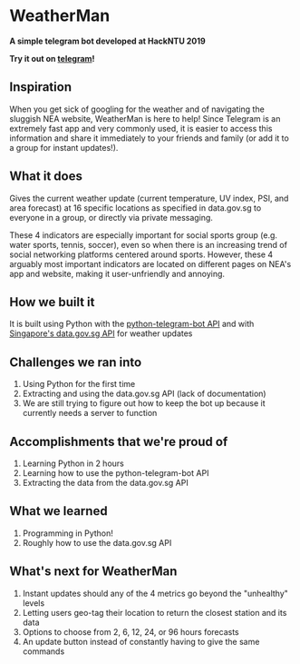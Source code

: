 # WeatherMan
<p><b>A simple telegram bot developed at HackNTU 2019</b></p>
<p><b>Try it out on <a href="https://telegram.me/NutsTestBot">telegram</a>!</b></p>

## Inspiration
When you get sick of googling for the weather and of navigating the sluggish NEA website, WeatherMan is here to help! Since Telegram is an extremely fast app and very commonly used, it is easier to access this information and share it immediately to your friends and family (or add it to a group for instant updates!).

## What it does
Gives the current weather update (current temperature, UV index, PSI, and area forecast) at 16 specific locations as specified in data.gov.sg to everyone in a group, or directly via private messaging.
<p>These 4 indicators are especially important for social sports group (e.g. water sports, tennis, soccer), even so when there is an increasing trend of social networking platforms centered around sports. However, these 4 arguably most important indicators are located on different pages on NEA's app and website, making it user-unfriendly and annoying.</p>

## How we built it
It is built using Python with the <a href="https://github.com/python-telegram-bot">python-telegram-bot API</a> and with <a href="https://data.gov.sg/dataset">Singapore's data.gov.sg API</a> for weather updates

## Challenges we ran into
<ol>
<li>Using Python for the first time</li>
<li>Extracting and using the data.gov.sg API (lack of documentation)</li>
<li>We are still trying to figure out how to keep the bot up because it currently needs a server to function</li>
</ol>

## Accomplishments that we're proud of
<ol>
<li>Learning Python in 2 hours</li>
<li>Learning how to use the python-telegram-bot API</li>
<li>Extracting the data from the data.gov.sg API</li>
</ol>

## What we learned
<ol>
<li>Programming in Python!</li>
<li>Roughly how to use the data.gov.sg API</li>
</ol>

## What's next for WeatherMan
<ol>
<li>Instant updates should any of the 4 metrics go beyond the "unhealthy" levels</li>
<li>Letting users geo-tag their location to return the closest station and its data</li>
<li>Options to choose from 2, 6, 12, 24, or 96 hours forecasts</li>
<li>An update button instead of constantly having to give the same commands</li>
</ol>
